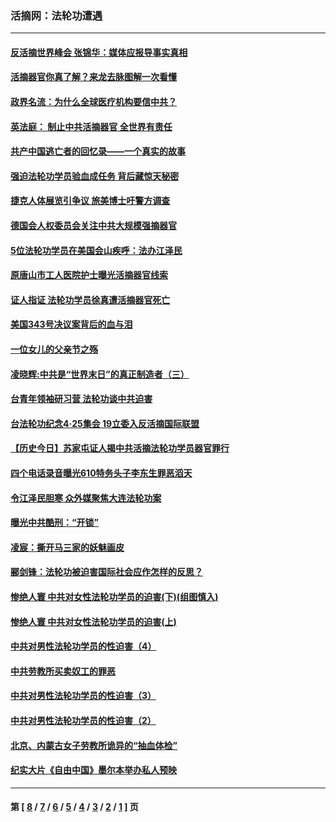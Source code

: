 ### 活摘网：法轮功遭遇
---
#### [反活摘世界峰会 张锦华：媒体应报导事实真相](../../pages/nf5881/n13278502.md?11210430) 
#### [活摘器官你真了解？来龙去脉图解一次看懂](../../pages/nf5881/n13013820.md?11210430) 
#### [政界名流：为什么全球医疗机构要信中共？](../../pages/nf5881/n11945479.md?11210430) 
#### [英法庭： 制止中共活摘器官 全世界有责任](../../pages/nf5881/n11330691.md?11210430) 
#### [共产中国逃亡者的回忆录——一个真实的故事](../../pages/nf5881/n10918649.md?11210430) 
#### [强迫法轮功学员验血成任务 背后藏惊天秘密](../../pages/nf5881/n4252384.md?11210430) 
#### [捷克人体展览引争议 旅美博士吁警方调查](../../pages/nf5881/n9429187.md?11210430) 
#### [德国会人权委员会关注中共大规模强摘器官](../../pages/nf5881/n8418950.md?11210430) 
#### [5位法轮功学员在美国会山疾呼：法办江泽民](../../pages/nf5881/n8101519.md?11210430) 
#### [原唐山市工人医院护士曝光活摘器官线索](../../pages/nf5881/n8076384.md?11210430) 
#### [证人指证 法轮功学员徐真遭活摘器官死亡](../../pages/nf5881/n8042467.md?11210430) 
#### [美国343号决议案背后的血与泪](../../pages/nf5881/n8020684.md?11210430) 
#### [一位女儿的父亲节之殇](../../pages/nf5881/n8014122.md?11210430) 
#### [凌晓辉:中共是“世界末日”的真正制造者（三）](../../pages/nf5881/n4210333.md?11210430) 
#### [台青年领袖研习营 法轮功谈中共迫害](../../pages/nf5881/n4141857.md?11210430) 
#### [台法轮功纪念4‧25集会 19立委入反活摘国际联盟](../../pages/nf5881/n4141821.md?11210430) 
#### [【历史今日】苏家屯证人揭中共活摘法轮功学员器官罪行](../../pages/nf5881/n4135912.md?11210430) 
#### [四个电话录音曝光610特务头子李东生罪恶滔天](../../pages/nf5881/n4040060.md?11210430) 
#### [令江泽民胆寒 众外媒聚焦大连法轮功案](../../pages/nf5881/n3932671.md?11210430) 
#### [曝光中共酷刑：“开锁”](../../pages/nf5881/n3889373.md?11210430) 
#### [凌宸：撕开马三家的妖魅画皮](../../pages/nf5881/n3849369.md?11210430) 
#### [郦剑锋：法轮功被迫害国际社会应作怎样的反思？](../../pages/nf5881/n3824560.md?11210430) 
#### [惨绝人寰 中共对女性法轮功学员的迫害(下)(组图慎入)](../../pages/nf5881/n3816285.md?11210430) 
#### [惨绝人寰 中共对女性法轮功学员的迫害(上)](../../pages/nf5881/n3815374.md?11210430) 
#### [中共对男性法轮功学员的性迫害（4）](../../pages/nf5881/n3769144.md?11210430) 
#### [中共劳教所买卖奴工的罪恶](../../pages/nf5881/n3769378.md?11210430) 
#### [中共对男性法轮功学员的性迫害（3）](../../pages/nf5881/n3768231.md?11210430) 
#### [中共对男性法轮功学员的性迫害（2）](../../pages/nf5881/n3767211.md?11210430) 
#### [北京、内蒙古女子劳教所诡异的“抽血体检”](../../pages/nf5881/n3753158.md?11210430) 
#### [纪实大片《自由中国》墨尔本举办私人预映](../../pages/nf5881/n3743337.md?11210430) 

---
#### 第 [ [8](./8.md?11210430) / [7](./7.md?11210430) / [6](./6.md?11210430) / [5](./5.md?11210430) / [4](./4.md?11210430) / [3](./3.md?11210430) / [2](./2.md?11210430) / [1](./1.md?11210430) ] 页
